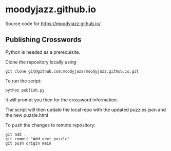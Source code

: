 # moodyjazz.github.io

Source code for <https://moodyjazz.github.io/>

## Publishing Crosswords

Python is needed as a prerequisite.

Clone the repository locally using
```
git clone git@github.com:moodyjazz/moodyjazz.github.io.git
```
To run the script:

```
python publish.py
```

It will prompt you then for the crossword information. 

The script will then update the local repo with the updated puzzles.json and the new puzzle.html

To push the changes to remote repository:
```
git add .
git commit "Add next puzzle"
git push origin main
```
